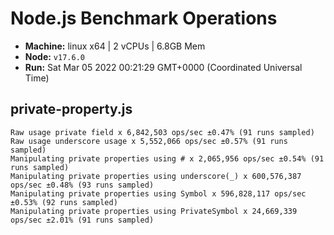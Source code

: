 # Node.js Benchmark Operations

* __Machine:__ linux x64 | 2 vCPUs | 6.8GB Mem
* __Node:__ `v17.6.0`
* __Run:__ Sat Mar 05 2022 00:21:29 GMT+0000 (Coordinated Universal Time)

## private-property.js
```
Raw usage private field x 6,842,503 ops/sec ±0.47% (91 runs sampled)
Raw usage underscore usage x 5,552,066 ops/sec ±0.57% (91 runs sampled)
Manipulating private properties using # x 2,065,956 ops/sec ±0.54% (91 runs sampled)
Manipulating private properties using underscore(_) x 600,576,387 ops/sec ±0.48% (93 runs sampled)
Manipulating private properties using Symbol x 596,828,117 ops/sec ±0.53% (92 runs sampled)
Manipulating private properties using PrivateSymbol x 24,669,339 ops/sec ±2.01% (91 runs sampled)
```
